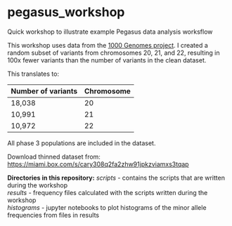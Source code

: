 # pegasus_workshop
Quick workshop to illustrate example Pegasus data analysis worksflow

This workshop uses data from the [1000 Genomes project](http://www.internationalgenome.org/). I created a random subset of variants from chromosomes 20, 21, and 22, resulting in 100x fewer variants than the number of variants in the clean dataset. 

This translates to:

Number of variants | Chromosome
-------------------|------------
18,038 | 20
10,991 | 21
10,972 | 22 

All phase 3 populations are included in the dataset. 

Download thinned dataset from:
https://miami.box.com/s/cary308q2fa2zhw91jpkzviamxs3tqap

**Directories in this repository:**
*scripts* - contains the scripts that are written during the workshop
<br>
*results* - frequency files calculated with the scripts written during the workshop
<br>
*histograms* - jupyter notebooks to plot histograms of the minor allele frequencies from files in results



